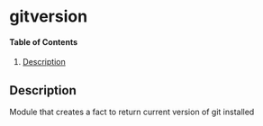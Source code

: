 # gitversion

#### Table of Contents

1. [Description](#description)

## Description

Module that creates a fact to return current version of git installed
